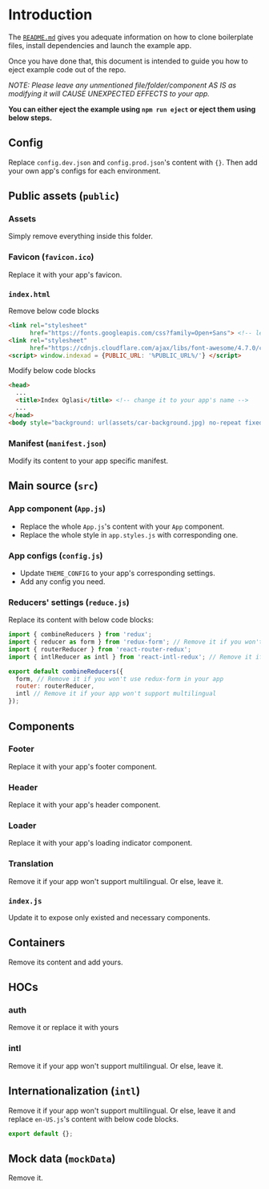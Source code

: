 # Introduction

The [`README.md`](https://github.com/ngoquoc/react-boilerplate-demo) gives you adequate information on how to clone boilerplate files, install dependencies and launch the example app.

Once you have done that, this document is intended to guide you how to eject example code out of the repo.

_NOTE: Please leave any unmentioned file/folder/component AS IS as modifying it will CAUSE UNEXPECTED EFFECTS to your app._

**You can either eject the example using `npm run eject` or eject them using below steps.**

## Config

Replace `config.dev.json` and `config.prod.json`'s content with `{}`. Then add your own app's configs for each environment.

## Public assets (`public`)

### Assets

Simply remove everything inside this folder.

### Favicon (`favicon.ico`)

Replace it with your app's favicon.

### `index.html`

Remove below code blocks

```html
<link rel="stylesheet"
      href="https://fonts.googleapis.com/css?family=Open+Sans"> <!-- leave it if you think it maybe used in your app -->
<link rel="stylesheet"
      href="https://cdnjs.cloudflare.com/ajax/libs/font-awesome/4.7.0/css/font-awesome.min.css"> <!-- leave it if you think it maybe used in your app -->
<script> window.indexad = {PUBLIC_URL: '%PUBLIC_URL%/'} </script>
```

Modify below code blocks

```html
<head>
  ...
  <title>Index Oglasi</title> <!-- change it to your app's name -->
  ...
</head>
<body style="background: url(assets/car-background.jpg) no-repeat fixed center;"> <!-- remove style property or change it to corresponding style in your app -->
```

### Manifest (`manifest.json`)

Modify its content to your app specific manifest.

## Main source (`src`)

### App component (`App.js`)

- Replace the whole `App.js`'s content with your `App` component.
- Replace the whole style in `app.styles.js` with corresponding one.

### App configs (`config.js`)

- Update `THEME_CONFIG` to your app's corresponding settings.
- Add any config you need.

### Reducers' settings (`reduce.js`)

Replace its content with below code blocks:

```javascript
import { combineReducers } from 'redux';
import { reducer as form } from 'redux-form'; // Remove it if you won't use redux-form in your app
import { routerReducer } from 'react-router-redux';
import { intlReducer as intl } from 'react-intl-redux'; // Remove it if your app won't support multilingual

export default combineReducers({
  form, // Remove it if you won't use redux-form in your app
  router: routerReducer,
  intl // Remove it if your app won't support multilingual
});
```

## Components

### Footer

Replace it with your app's footer component.

### Header

Replace it with your app's header component.

### Loader

Replace it with your app's loading indicator component.

### Translation

Remove it if your app won't support multilingual. Or else, leave it.

### `index.js`

Update it to expose only existed and necessary components.

## Containers

Remove its content and add yours.

## HOCs

### auth

Remove it or replace it with yours

### intl

Remove it if your app won't support multilingual. Or else, leave it.

## Internationalization (`intl`)

Remove it if your app won't support multilingual. Or else, leave it and replace `en-US.js`'s content with below code blocks.

```javascript
export default {};
```

## Mock data (`mockData`)

Remove it.
